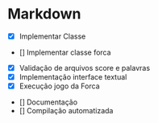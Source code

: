 
# Markdown

- [X] Implementar Classe
- [] Implementar classe forca
- [X] Validação de arquivos score e palavras
- [X] Implementação interface textual
- [X] Execução jogo da Forca
- [] Documentação
- [] Compilação automatizada
